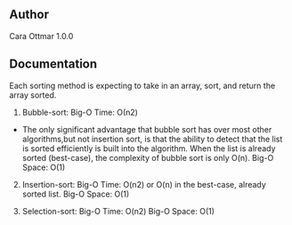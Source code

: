 ## Author
Cara Ottmar 1.0.0

## Documentation

Each sorting method is expecting to take in an array, sort, and return the array sorted. 

1. Bubble-sort:
  Big-O Time: О(n2)
  * The only significant advantage that bubble sort has over most other algorithms,but not insertion sort, is that the ability to detect that the list is sorted efficiently is built into the algorithm. When the list is already sorted (best-case), the complexity of bubble sort is only O(n).
  Big-O Space: O(1) 

2. Insertion-sort:
  Big-O Time: O(n2) or O(n) in the best-case, already sorted list. 
  Big-O Space: O(1)

3. Selection-sort:
  Big-O Time: O(n2)
  Big-O Space: O(1)
